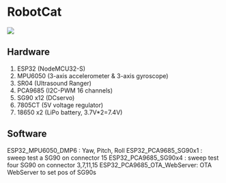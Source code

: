 # RobotCat
![](https://github.com/rkuo2000/Robotics/blob/gh-pages/images/RobotCat.jpg?raw=true)

## Hardware
1. ESP32 (NodeMCU32-S)
2. MPU6050 (3-axis accelerometer & 3-axis gyroscope)
3. SR04 (Ultrasound Ranger)
4. PCA9685 (I2C-PWM 16 channels)
5. SG90 x12 (DCservo)
6. 7805CT (5V voltage regulator)
7. 18650 x2 (LiPo battery, 3.7V*2=7.4V)

## Software
ESP32_MPU6050_DMP6   : Yaw, Pitch, Roll
ESP32_PCA9685_SG90x1 : sweep test a SG90 on connector 15
ESP32_PCA9685_SG90x4 : sweep test four SG90 on connector 3,7,11,15
ESP32_PCA9685_OTA_WebServer: OTA WebServer to set pos of SG90s
